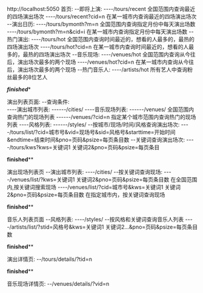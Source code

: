 http://localhost:5050
首页: 
--即将上演: 
----/tours/recent 全国范围内查询最近的四场演出场次
----/tours/recent?cid=n 在某一城市内查询最近的四场演出场次
--演出日历:
----/tours/bymonth?m=n 全国范围内查询指定月份中每天演出场数
----/tours/bymonth?m=n&cid=i 在某一城市内查询指定月份中每天演出场数
--热门演出:
----/tours/hot 全国范围内查询时间最近的，想看的人最多的，最热的四场演出场次
----/tours/hot?cid=n 在某一城市内查询时间最近的，想看的人最多的，最热的四场演出场次
--音乐现场:
----/venues/hot 全国范围内查询从今往后，演出场次最多的两个现场
----/venues/hot?cid=n 在某一城市内查询从今往后，演出场次最多的两个现场
--热门音乐人:
----/artists/hot 所有艺人中查询粉丝最多的8位艺人

*********************finished**********************

演出列表页面:
--查询条件:  
----演出城市列表:
------/cities/
----音乐现场列表:
------/venues/  全国范围内查询热门的现场列表
------/venues/?cid=n  指定某个城市范围内查询热门的现场列表
----风格列表:
------/styles/
--按城市/现场/时间/风格查询演出场次:
----/tours/list/?cid=城市号&vid=现场号&sid=风格号&starttime=开始时间&endtime=结束时间&pno=页码&psize=每页条目数
--关键词查询演出场次:
----/tours/kws?kws=关键词1 关键词2&pno=页码&psize=每页条目

****************************finished******************************

演出现场列表页
--演出城市列表:
----/cities/
--按关键词查询现场:
----/venues/list/?kws=关键词1 关键词2&pno=页码&psize=每页条目数  在全国范围内,按关键词搜索现场
----/venues/list/?cid=城市号&kws=关键词1 关键词2&pno=页码&psize=每页条目数 在指定城市内，按关键词查询现场

****************************finished******************************

音乐人列表页面
--风格列表:
----/styles/
--按风格和关键词查询音乐人列表
----/artists/list/?stid=风格号&kws=关键词1 关键词2...&pno=页码&psize=每页条目数

****************************finished******************************

演出详情页:
--/tours/details/?tid=n

****************************finished******************************

音乐现场详情页: 
--/venues/details/?vid=n